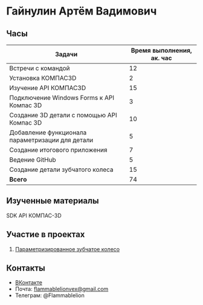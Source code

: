 # Гайнулин Артём Вадимович

## Часы

|Задачи|Время выполнения, ак. час|
|----------------|----------------|
|Встречи с командой |12|
|Установка КОМПАС3D | 2|
|Изучение API КОМПАС3D | 15|
|Подключение Windows Forms к API Компас 3D | 3|
|Создание 3D детали с помощью API Компас 3D | 10|
|Добавление функционала параметризации для детали | 5|
|Создание итогового приложения | 7|
|Ведение GitHub | 5|
|Создание детали зубчатого колеса | 15|
|<b>Всего </b> | 74|


## Изученные материалы
SDK API КОМПАС-3D


## Участие в проектах
1. [ Параметризированное зубчатое колесо](https://github.com/Kompas-Mospolytech/Kompas-ingeneringSoft/tree/main/%D0%9C%D0%B0%D1%82%D0%B5%D1%80%D0%B8%D0%B0%D0%BB%D1%8B/%D0%9F%D0%B0%D1%80%D0%B0%D0%BC%D0%B5%D1%82%D1%80%D0%B8%D0%B7%D0%BE%D0%B2%D0%B0%D0%BD%D0%BD%D0%BE%D0%B5%20%D0%B7%D1%83%D0%B1%D1%87%D0%B0%D1%82%D0%BE%D0%B5%20%D0%BA%D0%BE%D0%BB%D0%B5%D1%81%D0%BE)

## Контакты <br>
- [ВКонтакте](https://vk.com/ihopeyoudieinafire)
- Почта: flammablelionvex@gmail.com
- Телеграм: @Flammablelion
